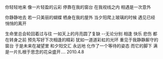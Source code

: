 你轻轻地来
像一片轻盈的云彩
停靠在我的窗台
在我视线之内
相遇是一次意外
 
你静静地去
若一只美丽的蝴蝶
栖身在我的屋外
当夕阳爬上玻璃的时候
遇见已经悄悄的离开
 
生命里总会轮回着过与往
一如天上的月亮圆了复缺
--无论分别 相逢 快乐 悲伤
都在转身之前
预先写好下次相逢的精彩
犹如一道道彩虹的光环
重见于我静静厮守的窗台
于是未来在凝望里
和夕阳交汇
永远地
化作了一个等待的姿态
而它的脚下
满是一片扎根于思念的花朵盛开....
                                                        2010.4.8